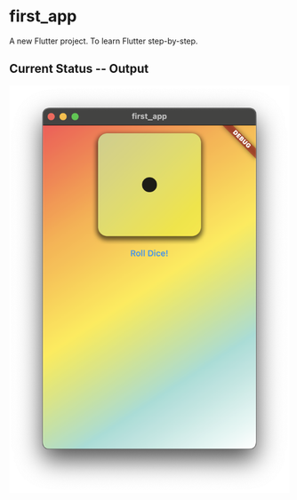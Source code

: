 # first_app

A new Flutter project. To learn Flutter step-by-step.

## Current Status -- Output

![LineearGradient-begin-end](output_images/Column-TextButton.png "LineearGradient-begin-end")